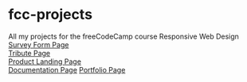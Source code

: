 # fcc-projects
All my projects for the freeCodeCamp course Responsive Web Design\
[Survey Form Page](https://enriquechac.github.io/fcc-projects/form/)\
[Tribute Page](https://enriquechac.github.io/fcc-projects/tribute/)\
[Product Landing Page](https://enriquechac.github.io/fcc-projects/product-landing/)\
[Documentation Page](https://enriquechac.github.io/fcc-projects/documentation/)
[Portfolio Page](https://enriquechac.github.io/fcc-projects/portfolio/)
